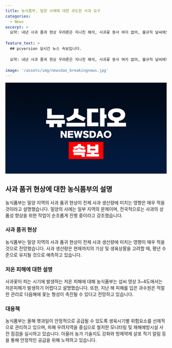 ```yaml
---
title: 농식품부, 밀양 사례에 대한 과도한 사과 요구
categories:
  - News
excerpt: >
  요약: 내년 사과 품귀 현상 우려론은 지나친 해석, 사과꽃 동사 여지 없어, 불규칙 날씨에도 사과 생산에 큰 영향없어, 농식품부 기술지도로 대응 중, 올해 햇과일 안정적인 공급 예정

feature_text: >
  ## pcversion 실시간 뉴스 속보입니다.

  요약: 내년 사과 품귀 현상 우려론은 지나친 해석, 사과꽃 동사 여지 없어, 불규칙 날씨에도 사과 생산에 큰 영향없어, 농식품부 기술지도로 대응 중, 올해 햇과일 안정적인 공급 예정

image: '/assets/img/newsdao_breakingnews.jpg'
---
```


<p><img src="/assets/img/newsdao_breakingnews.jpg" alt="pcversion 속보" /></p>

<h2 data-ke-size="size26">사과 품귀 현상에 대한 농식품부의 설명</h2>

<p>농식품부는 밀양 지역의 사과 품귀 현상이 전체 사과 생산량에 미치는 영향은 매우 적을 것이라고 설명했습니다. 밀양의 사례는 일부 지역의 문제이며, 전국적으로는 사과의 상품성 향상을 위한 작업이 순조롭게 진행 중이라고 강조했습니다.</p>

<h3>사과 품귀 현상</h3>

<p>농식품부는 밀양 지역의 사과 품귀 현상이 전체 사과 생산량에 미치는 영향이 매우 적을 것으로 전망했습니다. 사과 생산량은 현재까지의 기상 및 생육상황을 고려할 때, 평년 수준으로 유지될 것으로 예측하고 있습니다.</p>

<h3>저온 피해에 대한 설명</h3>

<p>사과꽃이 피는 시기에 발생하는 저온 피해에 대해 농식품부는 섭씨 영상 3~4도에서는 저온피해가 발생하기 어렵다고 설명했습니다. 또한, 지난 해 피해를 입은 과수원은 적절한 관리로 다음해에 꽃눈 형성이 촉진될 수 있다고 전망하고 있습니다.</p>

<h3>대응책</h3>

<p>농식품부는 올해 햇과일이 안정적으로 공급될 수 있도록 생육시기별 위험요소를 선제적으로 관리하고 있으며, 피해 우려지역을 중심으로 철저한 모니터링 및 재해예방시설 사전 점검을 실시하고 있습니다. 아울러 농가 기술지도 강화와 방제약제 살포 적기 알림 등을 통해 안정적인 공급을 위해 노력하고 있습니다.</p>

